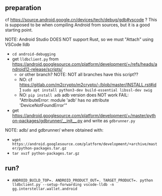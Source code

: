 ## preparation

cf https://source.android.google.cn/devices/tech/debug/gdb#vscode ?
This is supposed to be when compiling Android from sources, but it is a good starting point.

NOTE: Android Studio DOES NOT support Rust, so we must "Attach" using VSCode lldb

- `cd android-debugging`
- get `lldbclient.py` from https://android.googlesource.com/platform/development/+/refs/heads/android12-release/scripts/
    - or other branch? NOTE: NOT all branches have this script??
    - NO: cf https://gitlab.com/m2crypto/m2crypto/-/blob/master/INSTALL.rst#id1 `sudo apt install python3-dev build-essential libssl-dev swig`
    - NO: `pip install adb` adb version does NOT work
        FAIL: "AttributeError: module 'adb' has no attribute 'DeviceNotFoundError'"
- get https://android.googlesource.com/platform/development/+/master/python-packages/gdbrunner/__init__.py and write as `gdbrunner.py`

NOTE: adb/ and gdbrunner/ where obtained with:
- `wget https://android.googlesource.com/platform/development/+archive/master/python-packages.tar.gz`
- `tar xvzf python-packages.tar.gz`

## run?

- `ANDROID_BUILD_TOP=. ANDROID_PRODUCT_OUT=. TARGET_PRODUCT=. python lldbclient.py --setup-forwarding vscode-lldb -n gg.interstellar.wallet.android`

